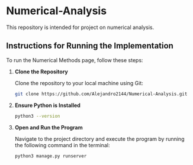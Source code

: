 # Numerical-Analysis
This repository is intended for project on numerical analysis. 

## Instructions for Running the Implementation

To run the Numerical Methods page, follow these steps:

1. **Clone the Repository**

   Clone the repository to your local machine using Git:

   ```bash
   git clone https://github.com/Alejandro2144/Numerical-Analysis.git

2. **Ensure Python is Installed**
    ```bash
    python3 --version
    ```

3. **Open and Run the Program**

    Navigate to the project directory and execute the program by running the following command in the terminal:

    ```bash
    python3 manage.py runserver
    ```

